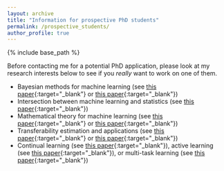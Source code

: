 ```yaml
---
layout: archive
title: "Information for prospective PhD students"
permalink: /prospective_students/
author_profile: true
---
```


{% include base_path %}

Before contacting me for a potential PhD application, please look at my research interests below to see if you *really* want to work on one of them.

- Bayesian methods for machine learning (see [this paper](https://arxiv.org/pdf/1710.10628){:target="_blank"} or [this paper](https://arxiv.org/pdf/1705.07131){:target="_blank"})
- Intersection between machine learning and statistics (see [this paper](https://arxiv.org/pdf/2410.22065){:target="_blank"})
- Mathematical theory for machine learning (see [this paper](https://arxiv.org/pdf/2410.22065){:target="_blank"} or [this paper](https://arxiv.org/pdf/1408.2714){:target="_blank"})
- Transferability estimation and applications (see [this paper](https://arxiv.org/pdf/2002.12462){:target="_blank"} or [this paper](https://arxiv.org/pdf/2312.00656){:target="_blank"})
- Continual learning (see [this paper](https://arxiv.org/pdf/1710.10628){:target="_blank"}), active learning (see [this paper](https://arxiv.org/pdf/1906.02179){:target="_blank"}), or multi-task learning (see [this paper](https://vucdinh.github.io/Files/multi.pdf){:target="_blank"})
